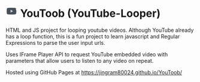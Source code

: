 # ![favicon](https://github.com/jingram80024/YouToob/blob/main/docs/img/favicon-32x32.png?raw=true)   YouToob (YouTube-Looper)
 HTML and JS project for looping youtube videos. Although YouTube already has a loop function, this is a fun project to learn javascript and Regular Expressions to parse the user input urls. 
 
 Uses IFrame Player API to request YouTube embedded video with parameters that allow users to listen to any video on repeat.

 Hosted using GitHub Pages at https://jingram80024.github.io/YouToob/